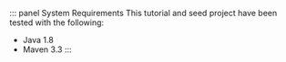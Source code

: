 ::: panel System Requirements
This tutorial and seed project have been tested with the following:

* Java 1.8
* Maven 3.3
:::